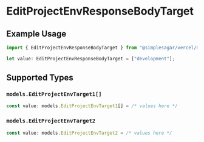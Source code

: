 # EditProjectEnvResponseBodyTarget

## Example Usage

```typescript
import { EditProjectEnvResponseBodyTarget } from "@simplesagar/vercel/models/editprojectenvop.js";

let value: EditProjectEnvResponseBodyTarget = ["development"];
```

## Supported Types

### `models.EditProjectEnvTarget1[]`

```typescript
const value: models.EditProjectEnvTarget1[] = /* values here */
```

### `models.EditProjectEnvTarget2`

```typescript
const value: models.EditProjectEnvTarget2 = /* values here */
```

